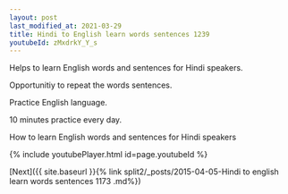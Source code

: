 ```yaml
---
layout: post
last_modified_at: 2021-03-29
title: Hindi to English learn words sentences 1239 
youtubeId: zMxdrkY_Y_s
---
```

 
 
Helps to learn English words and sentences for Hindi speakers.

Opportunitiy to repeat the words sentences. 

Practice English language. 
 
10 minutes practice every day. 
 
How to learn English words and sentences for Hindi speakers 
 
{% include youtubePlayer.html id=page.youtubeId %}
 
 
[Next]({{ site.baseurl }}{% link  split2/_posts/2015-04-05-Hindi to english learn words sentences 1173 .md%})
 
